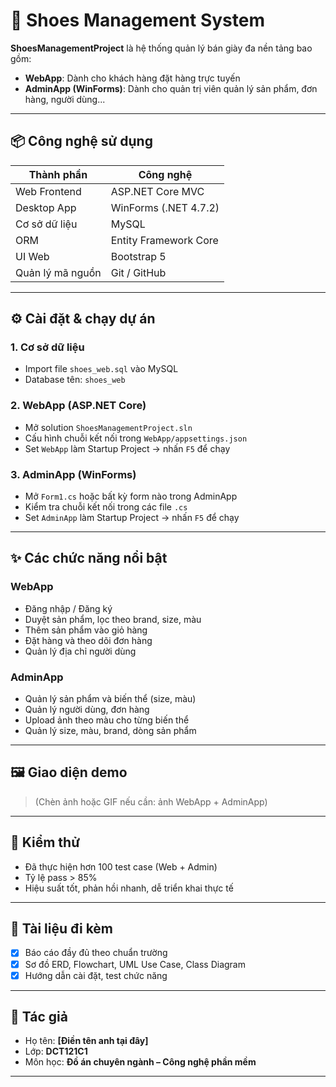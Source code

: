 # 👟 Shoes Management System

**ShoesManagementProject** là hệ thống quản lý bán giày đa nền tảng bao gồm:
- **WebApp**: Dành cho khách hàng đặt hàng trực tuyến
- **AdminApp (WinForms)**: Dành cho quản trị viên quản lý sản phẩm, đơn hàng, người dùng...

---

## 📦 Công nghệ sử dụng

| Thành phần       | Công nghệ             |
|------------------|------------------------|
| Web Frontend     | ASP.NET Core MVC       |
| Desktop App      | WinForms (.NET 4.7.2)  |
| Cơ sở dữ liệu    | MySQL                  |
| ORM              | Entity Framework Core  |
| UI Web           | Bootstrap 5            |
| Quản lý mã nguồn | Git / GitHub           |

---

## ⚙️ Cài đặt & chạy dự án

### 1. Cơ sở dữ liệu

- Import file `shoes_web.sql` vào MySQL
- Database tên: `shoes_web`

### 2. WebApp (ASP.NET Core)

- Mở solution `ShoesManagementProject.sln`
- Cấu hình chuỗi kết nối trong `WebApp/appsettings.json`
- Set `WebApp` làm Startup Project → nhấn `F5` để chạy

### 3. AdminApp (WinForms)

- Mở `Form1.cs` hoặc bất kỳ form nào trong AdminApp
- Kiểm tra chuỗi kết nối trong các file `.cs`
- Set `AdminApp` làm Startup Project → nhấn `F5` để chạy

---

## ✨ Các chức năng nổi bật

### WebApp
- Đăng nhập / Đăng ký
- Duyệt sản phẩm, lọc theo brand, size, màu
- Thêm sản phẩm vào giỏ hàng
- Đặt hàng và theo dõi đơn hàng
- Quản lý địa chỉ người dùng

### AdminApp
- Quản lý sản phẩm và biến thể (size, màu)
- Quản lý người dùng, đơn hàng
- Upload ảnh theo màu cho từng biến thể
- Quản lý size, màu, brand, dòng sản phẩm

---

## 🖼️ Giao diện demo

> (Chèn ảnh hoặc GIF nếu cần: ảnh WebApp + AdminApp)

---

## 🧪 Kiểm thử

- Đã thực hiện hơn 100 test case (Web + Admin)
- Tỷ lệ pass > 85%
- Hiệu suất tốt, phản hồi nhanh, dễ triển khai thực tế

---

## 📄 Tài liệu đi kèm

- [x] Báo cáo đầy đủ theo chuẩn trường
- [x] Sơ đồ ERD, Flowchart, UML Use Case, Class Diagram
- [x] Hướng dẫn cài đặt, test chức năng

---

## 🙌 Tác giả

- Họ tên: **[Điền tên anh tại đây]**
- Lớp: **DCT121C1**  
- Môn học: **Đồ án chuyên ngành – Công nghệ phần mềm**

---

